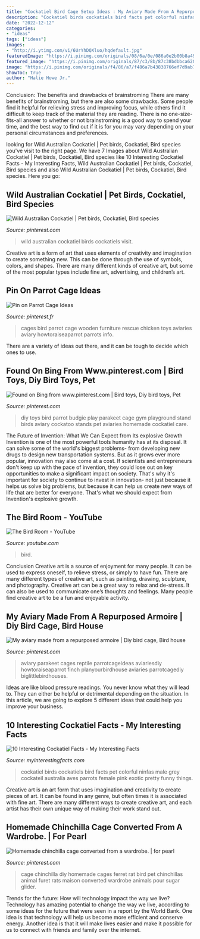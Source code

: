 ```yaml
---
title: "Cockatiel Bird Cage Setup Ideas : My Aviary Made From A Repurposed Armoire"
description: "Cockatiel birds cockatiels bird facts pet colorful ninfas male grey cockateil australia aves parrots female pink exotic pretty funny things"
date: "2022-12-12"
categories:
- "ideas"
tags: ["ideas"]
images:
- "http://i.ytimg.com/vi/6UrYhDQXluo/hqdefault.jpg"
featuredImage: "https://i.pinimg.com/originals/08/6a/0e/086a0e2b00b8a49b0a0228be1759a52a.jpg"
featured_image: "https://i.pinimg.com/originals/87/c3/8b/87c38bdbbca62059bcf526a6844ac921.jpg"
image: "https://i.pinimg.com/originals/f4/86/a7/f486a7b43838766ef7d9ab71b7b503f3.jpg"
ShowToc: true
author: "Halie Howe Jr."
---
```



Conclusion: The benefits and drawbacks of brainstroming
There are many benefits of brainstroming, but there are also some drawbacks. Some people find it helpful for relieving stress and improving focus, while others find it difficult to keep track of the material they are reading. There is no one-size-fits-all answer to whether or not brainstroming is a good way to spend your time, and the best way to find out if it is for you may vary depending on your personal circumstances and preferences.

	

		
looking for Wild Australian Cockatiel | Pet birds, Cockatiel, Bird species you've visit to the right page. We have 7 Images about Wild Australian Cockatiel | Pet birds, Cockatiel, Bird species like 10 Interesting Cockatiel Facts - My Interesting Facts, Wild Australian Cockatiel | Pet birds, Cockatiel, Bird species and also Wild Australian Cockatiel | Pet birds, Cockatiel, Bird species. Here you go:
		
    
## Wild Australian Cockatiel | Pet Birds, Cockatiel, Bird Species

<img loading=lazy src="https://i.pinimg.com/736x/39/d3/17/39d317e3a7d7d9a746c4a99ab8571295--wild-animals-people.jpg" onerror="this.onerror=null;this.src='https://tse4.mm.bing.net/th?id=OIP.lx5-sqJjQzOPMCrcoDUXsgAAAA&amp;pid=15.1';" alt="Wild Australian Cockatiel | Pet birds, Cockatiel, Bird species">

_Source: pinterest.com_

>wild australian cockatiel birds cockatiels visit. 

	

Creative art is a form of art that uses elements of creativity and imagination to create something new. This can be done through the use of symbols, colors, and shapes. There are many different kinds of creative art, but some of the most popular types include fine art, advertising, and children’s art.

    
## Pin On Parrot Cage Ideas

<img loading=lazy src="https://i.pinimg.com/originals/08/6a/0e/086a0e2b00b8a49b0a0228be1759a52a.jpg" onerror="this.onerror=null;this.src='https://tse3.mm.bing.net/th?id=OIP.-VtNUcWp8qQD3bXFAZkhMgHaF7&amp;pid=15.1';" alt="Pin on Parrot Cage Ideas">

_Source: pinterest.fr_

>cages bird parrot cage wooden furniture rescue chicken toys aviaries aviary howtoraiseaparrot parrots info. 

	

There are a variety of ideas out there, and it can be tough to decide which ones to use.

    
## Found On Bing From Www.pinterest.com | Bird Toys, Diy Bird Toys, Pet

<img loading=lazy src="https://i.pinimg.com/originals/f4/86/a7/f486a7b43838766ef7d9ab71b7b503f3.jpg" onerror="this.onerror=null;this.src='https://tse1.mm.bing.net/th?id=OIP.HbOgaFw8PeI5Y9xhScwJbQHaJ4&amp;pid=15.1';" alt="Found on Bing from www.pinterest.com | Bird toys, Diy bird toys, Pet">

_Source: pinterest.com_

>diy toys bird parrot budgie play parakeet cage gym playground stand birds aviary cockatoo stands pet aviaries homemade cockatiel care. 

	

The Future of Invention: What We Can Expect from Its explosive Growth
Invention is one of the most powerful tools humanity has at its disposal. It can solve some of the world's biggest problems- from developing new drugs to design new transportation systems. But as it grows ever more popular, innovation may also come at a cost. If scientists and entrepreneurs don't keep up with the pace of invention, they could lose out on key opportunities to make a significant impact on society.
That's why it's important for society to continue to invest in innovation- not just because it helps us solve big problems, but because it can help us create new ways of life that are better for everyone. That's what we should expect from Invention's explosive growth.

    
## The Bird Room - YouTube

<img loading=lazy src="http://i.ytimg.com/vi/6UrYhDQXluo/hqdefault.jpg" onerror="this.onerror=null;this.src='https://tse4.mm.bing.net/th?id=OIP.P6WUYcX64aKcD2hZQaNBNgHaFj&amp;pid=15.1';" alt="The Bird Room - YouTube">

_Source: youtube.com_

>bird. 

	

Conclusion
Creative art is a source of enjoyment for many people. It can be used to express oneself, to relieve stress, or simply to have fun. There are many different types of creative art, such as painting, drawing, sculpture, and photography.
Creative art can be a great way to relax and de-stress. It can also be used to communicate one’s thoughts and feelings. Many people find creative art to be a fun and enjoyable activity.

    
## My Aviary Made From A Repurposed Armoire | Diy Bird Cage, Bird House

<img loading=lazy src="https://i.pinimg.com/originals/87/c3/8b/87c38bdbbca62059bcf526a6844ac921.jpg" onerror="this.onerror=null;this.src='https://tse2.mm.bing.net/th?id=OIP.Xjtu6Lpb2Ol_EfNEBgkUSgHaJ4&amp;pid=15.1';" alt="My aviary made from a repurposed armoire | Diy bird cage, Bird house">

_Source: pinterest.com_

>aviary parakeet cages reptile parrotcageideas aviariesdiy howtoraiseaparrot finch planyourbirdhouse aviaries parrotcagediy biglittlebirdhouses. 

	

Ideas are like blood pressure readings. You never know what they will lead to. They can either be helpful or detrimental depending on the situation. In this article, we are going to explore 5 different ideas that could help you improve your business.

    
## 10 Interesting Cockatiel Facts - My Interesting Facts

<img loading=lazy src="https://www.myinterestingfacts.com/wp-content/uploads/2013/12/small-Cockatiel.jpg" onerror="this.onerror=null;this.src='https://tse1.mm.bing.net/th?id=OIP.Bv4ia2WyWhHqL-fB3iwn8wHaHa&amp;pid=15.1';" alt="10 Interesting Cockatiel Facts - My Interesting Facts">

_Source: myinterestingfacts.com_

>cockatiel birds cockatiels bird facts pet colorful ninfas male grey cockateil australia aves parrots female pink exotic pretty funny things. 

	

Creative art is an art form that uses imagination and creativity to create pieces of art. It can be found in any genre, but often times it is associated with fine art. There are many different ways to create creative art, and each artist has their own unique way of making their work stand out.

    
## Homemade Chinchilla Cage Converted From A Wardrobe. | For Pearl

<img loading=lazy src="https://i.pinimg.com/736x/66/fd/0d/66fd0d5926ca13ac5780577a5db4fe93--cage-chinchilla-ferret-cage.jpg?b=t" onerror="this.onerror=null;this.src='https://tse4.mm.bing.net/th?id=OIP.EEwAgkFVUeXGad6amiw0_AHaML&amp;pid=15.1';" alt="Homemade chinchilla cage converted from a wardrobe. | for pearl">

_Source: pinterest.com_

>cage chinchilla diy homemade cages ferret rat bird pet chinchillas animal furet rats maison converted wardrobe animals pour sugar glider. 

	

Trends for the future: How will technology impact the way we live?
Technology has amazing potential to change the way we live, according to some ideas for the future that were seen in a report by the World Bank. One idea is that technology will help us become more efficient and conserve energy. Another idea is that it will make lives easier and make it possible for us to connect with friends and family over the internet.


